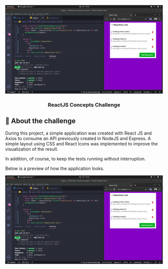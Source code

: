 <img alt="GoStack" src="src/assets/reactjs.png" />

<h3 align="center">
  ReactJS Concepts Challenge
</h3>

## :rocket: About the challenge

During this project, a simple application was created with React JS and Axios to consume an API previously created in NodeJS and Express.
A simple layout using CSS and React Icons was implemented to improve the visualization of the result.

In addition, of course, to keep the tests running without interruption.

Below is a preview of how the application looks.

<img alt="GoStack" src="src/assets/reactjs.png" />
